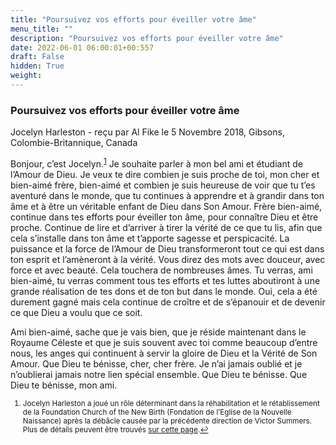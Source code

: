 ```yaml
---
title: "Poursuivez vos efforts pour éveiller votre âme"
menu_title: ""
description: "Poursuivez vos efforts pour éveiller votre âme"
date: 2022-06-01 06:00:01+00:557
draft: False
hidden: True
weight:
---
```

### Poursuivez vos efforts pour éveiller votre âme

Jocelyn Harleston - reçu par Al Fike le 5 Novembre 2018, Gibsons, Colombie-Britannique, Canada

Bonjour, c’est Jocelyn.<sup id=”a1”>[1](#f1)</sup> Je souhaite parler à mon bel ami et étudiant de l’Amour de Dieu. Je veux te dire combien je suis proche de toi, mon cher et bien-aimé frère, bien-aimé et combien je suis heureuse de voir que tu t’es aventuré dans le monde, que tu continues à apprendre et à grandir dans ton âme et à être un véritable enfant de Dieu dans Son Amour. Frère bien-aimé, continue dans tes efforts pour éveiller ton âme, pour connaître Dieu et être proche. Continue de lire et d’arriver à tirer la vérité de ce que tu lis, afin que cela s’installe dans ton âme et t’apporte sagesse et perspicacité. La puissance et la force de l’Amour de Dieu transformeront tout ce qui est dans ton esprit et l’amèneront à la vérité. Vous direz des mots avec douceur, avec force et avec beauté. Cela touchera de nombreuses âmes. Tu verras, ami bien-aimé, tu verras comment tous tes efforts et tes luttes aboutiront à une grande réalisation de tes dons et de ton but dans le monde. Oui, cela a été durement gagné mais cela continue de croître et de s’épanouir et de devenir ce que Dieu a voulu que ce soit.

Ami bien-aimé, sache que je vais bien, que je réside maintenant dans le Royaume Céleste et que je suis souvent avec toi comme beaucoup d’entre nous, les anges qui continuent à servir la gloire de Dieu et la Vérité de Son Amour. Que Dieu te bénisse, cher, cher frère. Je n’ai jamais oublié et je n’oublierai jamais notre lien spécial ensemble. Que Dieu te bénisse. Que Dieu te bénisse, mon ami.
<small>

1.  <large id=”f1”> Jocelyn Harleston a joué un rôle déterminant dans la réhabilitation et le rétablissement de la Foundation Church of the New Birth (Fondation de l’Eglise de la Nouvelle Naissance) après la débâcle causée par la précédente direction de Victor Summers. Plus de détails peuvent être trouvés [sur cette page](/fr-james-padgett-messages/fr-churches-based-on-james-padgetts-messages/).[↩](#a1)






